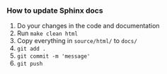 ### How to update Sphinx docs
1. Do your changes in the code and documentation
2. Run `make clean html`
3. Copy everything in `source/html/` to `docs/`
4. `git add .`
5. `git commit -m 'message'`
6. `git push`